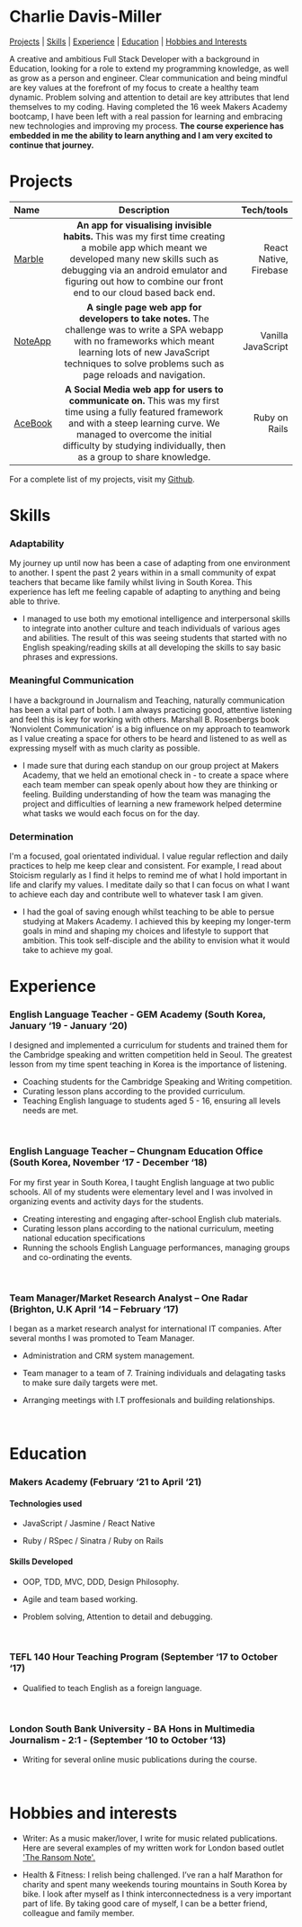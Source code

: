 # Charlie Davis-Miller 

[Projects](#projects) | [Skills](#skills) | [Experience](#experience) | [Education](#education) | [Hobbies and Interests](#hobbies-and-interests)

A creative and ambitious Full Stack Developer with a background in Education, looking for a role to extend my programming knowledge, as well as grow as a person and engineer. Clear communication and being mindful are key values at the forefront of my focus to create a healthy team dynamic. Problem solving and attention to detail are key attributes that lend themselves to my coding. Having completed the 16 week Makers Academy bootcamp, I have been left with a real passion for learning and embracing new technologies and improving my process. <strong>The course experience has embedded in me the ability to learn anything and I am very excited to continue that journey.</strong> 

# Projects

 | Name     | Description | Tech/tools     | 
| :---        |    :----:   |    ---: |
| [Marble](https://github.com/charlierdm/Marble)       | <strong>An app for visualising invisible habits.</strong> This was my first time creating a mobile app which meant we developed many new skills such as debugging via an android emulator and figuring out how to combine our front end to our cloud based back end.  | React Native, Firebase | 
| [NoteApp](https://github.com/charlierdm/noteApp)   | <strong>A single page web app for developers to take notes.</strong> The challenge was to write a SPA webapp with no frameworks which meant learning lots of new JavaScript techniques to solve problems such as page reloads and navigation.  | Vanilla JavaScript  | 
| [AceBook](https://github.com/charlierdm/Acebook)   | <strong>A Social Media web app for users to communicate on.</strong> This was my first time using a fully featured framework and with a steep learning curve. We managed to overcome the initial difficulty by studying individually, then as a group to share knowledge.    | Ruby on Rails       | 

For a complete list of my projects, visit my [Github](https://github.com/charlierdm).


# Skills 

  

### Adaptability 

My journey up until now has been a case of adapting from one environment to another. I spent the past 2 years within in a small community of expat teachers that became like family whilst living in South Korea. This experience has left me feeling capable of adapting to anything and being able to thrive.  

* I managed to use both my emotional intelligence and interpersonal skills to integrate into another culture and teach individuals of various ages and abilities. The result of this was seeing students that started with no English speaking/reading skills at all developing the skills to say basic phrases and expressions.

### Meaningful Communication 

I have a background in Journalism and Teaching, naturally communication has been a vital part of both. I am always practicing good, attentive listening and feel this is key for working with others. Marshall B. Rosenbergs book ‘Nonviolent Communication’ is a big influence on my approach to teamwork as I value creating a space for others to be heard and listened to as well as expressing myself with as much clarity as possible.

* I made sure that during each standup on our group project at Makers Academy, that we held an emotional check in - to create a space where each team member can speak openly about how they are thinking or feeling. Building understanding of how the team was managing the project and difficulties of learning a new framework helped determine what tasks we would each focus on for the day.  

### Determination

I'm a focused, goal orientated individual. I value regular reflection and daily practices to help me keep clear and consistent. For example, I read about Stoicism regularly as I find it helps to remind me of what I hold important in life and clarify my values. I meditate daily so that I can focus on what I want to achieve each day and contribute well to whatever task I am given. 

* I had the goal of saving enough whilst teaching to be able to persue studying at Makers Academy. I achieved this by keeping my longer-term goals in mind and shaping my choices and lifestyle to support that ambition. This took self-disciple and the ability to envision what it would take to achieve my goal.    
  
# Experience 

  

### English Language Teacher - GEM Academy (South Korea, January ‘19 - January ‘20)   

I designed and implemented a curriculum for students and trained them for the Cambridge speaking and written competition held in Seoul. The greatest lesson from my time spent teaching in Korea is the importance of listening. 

* Coaching students for the Cambridge Speaking and Writing competition.
* Curating lesson plans according to the provided curriculum. 
* Teaching English language to students aged 5 - 16, ensuring all levels needs are met. 

<br />

### English Language Teacher – Chungnam Education Office (South Korea, November ‘17 - December ‘18)   

For my first year in South Korea, I taught English language at two public schools. All of my students were elementary level and I was involved in organizing events and activity days for the students. 

* Creating interesting and engaging after-school English club materials.
* Curating lesson plans according to the national curriculum, meeting national education specifications 
* Running the schools English Language performances, managing groups and co-ordinating the events. 

<br />

### Team Manager/Market Research Analyst – One Radar (Brighton, U.K April ‘14 – February ‘17) 

I began as a market research analyst for international IT companies. After several months I was promoted to Team Manager.

* Administration and CRM system management. 
* Team manager to a team of 7. Training individuals and delagating tasks to make sure daily targets were met.
* Arranging meetings with I.T proffesionals and building relationships. 
  
  <br />
  

# Education 

  

### Makers Academy (February ‘21 to April ‘21) 

  
#### Technologies used

* JavaScript / Jasmine / React Native

* Ruby / RSpec / Sinatra / Ruby on Rails 
  

#### Skills Developed 

* OOP, TDD, MVC, DDD, Design Philosophy.    

* Agile and team based working.   

* Problem solving, Attention to detail and debugging. 
<br />      


### TEFL 140 Hour Teaching Program (September ‘17 to October ‘17) 

 

- Qualified to teach English as a foreign language.  

<br />


### London South Bank University - BA Hons in Multimedia Journalism - 2:1 - (September ‘10 to October ‘13) 


- Writing for several online music publications during the course.  

<br /> 


# Hobbies and interests

- Writer: As a music maker/lover, I write for music related publications. Here are several examples of my written work for London based outlet ['The Ransom Note'.](https://www.theransomnote.com/author/charlie-davis-miller/) 

 
- Health & Fitness: I relish being challenged. I’ve ran a half Marathon for charity and spent many weekends touring mountains in South Korea by bike. I look after myself as I think interconnectedness is a very important part of life. By taking good care of myself, I can be a better friend, colleague and family member. 
